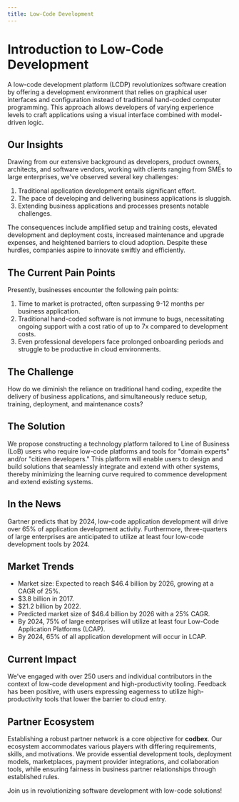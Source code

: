 ```yaml
---
title: Low-Code Development
---
```


# Introduction to Low-Code Development

A low-code development platform (LCDP) revolutionizes software creation by offering a development environment that relies on graphical user interfaces and configuration instead of traditional hand-coded computer programming. This approach allows developers of varying experience levels to craft applications using a visual interface combined with model-driven logic.

## Our Insights

Drawing from our extensive background as developers, product owners, architects, and software vendors, working with clients ranging from SMEs to large enterprises, we've observed several key challenges:

1. Traditional application development entails significant effort.
2. The pace of developing and delivering business applications is sluggish.
3. Extending business applications and processes presents notable challenges.

The consequences include amplified setup and training costs, elevated development and deployment costs, increased maintenance and upgrade expenses, and heightened barriers to cloud adoption. Despite these hurdles, companies aspire to innovate swiftly and efficiently.

## The Current Pain Points

Presently, businesses encounter the following pain points:

1. Time to market is protracted, often surpassing 9-12 months per business application.
2. Traditional hand-coded software is not immune to bugs, necessitating ongoing support with a cost ratio of up to 7x compared to development costs.
3. Even professional developers face prolonged onboarding periods and struggle to be productive in cloud environments.

## The Challenge

How do we diminish the reliance on traditional hand coding, expedite the delivery of business applications, and simultaneously reduce setup, training, deployment, and maintenance costs?

## The Solution

We propose constructing a technology platform tailored to Line of Business (LoB) users who require low-code platforms and tools for "domain experts" and/or "citizen developers." This platform will enable users to design and build solutions that seamlessly integrate and extend with other systems, thereby minimizing the learning curve required to commence development and extend existing systems.

## In the News

Gartner predicts that by 2024, low-code application development will drive over 65% of application development activity. Furthermore, three-quarters of large enterprises are anticipated to utilize at least four low-code development tools by 2024.

## Market Trends

- Market size: Expected to reach $46.4 billion by 2026, growing at a CAGR of 25%.
- $3.8 billion in 2017.
- $21.2 billion by 2022.
- Predicted market size of $46.4 billion by 2026 with a 25% CAGR.
- By 2024, 75% of large enterprises will utilize at least four Low-Code Application Platforms (LCAP).
- By 2024, 65% of all application development will occur in LCAP.

## Current Impact

We've engaged with over 250 users and individual contributors in the context of low-code development and high-productivity tooling. Feedback has been positive, with users expressing eagerness to utilize high-productivity tools that lower the barrier to cloud entry.

## Partner Ecosystem

Establishing a robust partner network is a core objective for __codbex__. Our ecosystem accommodates various players with differing requirements, skills, and motivations. We provide essential development tools, deployment models, marketplaces, payment provider integrations, and collaboration tools, while ensuring fairness in business partner relationships through established rules.

Join us in revolutionizing software development with low-code solutions!
